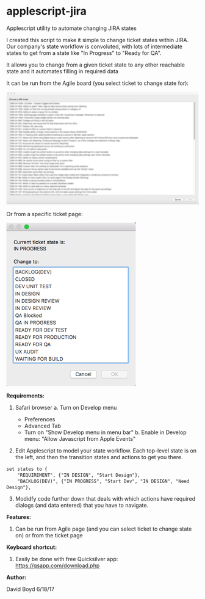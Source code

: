 # applescript-jira
Applescript utility to automate changing JIRA states

I created this script to make it simple to change ticket states within JIRA.  Our company's state workflow is convoluted, with lots of intermediate states to get from a state like "In Progress" to "Ready for QA".

It allows you to change from a given ticket state to any other reachable state and it automates filling in required data

It can be run from the Agile board (you select ticket to change state for):

![enter image description here](https://raw.githubusercontent.com/dboydor/applescript-jira/master/select_ticket.png)

Or from a specific ticket page:

![enter image description here](https://raw.githubusercontent.com/dboydor/applescript-jira/master/select_state.png)


**Requirements:**

  1. Safari browser
	a. Turn on Develop menu
		* Preferences
		* Advanced Tab
		* Turn on "Show Develop menu in menu bar"
	b. Enable in Develop menu: "Allow Javascript from Apple Events"

  2. Edit Applescript to model your state workflow.  Each top-level state is on the left, and then the transition states and actions to get you there.

    set states to {
    	"REQUIREMENT", {"IN DESIGN", "Start Design"},
    	"BACKLOG(DEV)", {"IN PROGRESS", "Start Dev", "IN DESIGN", "Need Design"},

  3. Modidfy code further down that deals with which actions have required dialogs (and data entered) that you have to navigate.

**Features:**

  1. Can be run from Agile page (and you can select ticket to change state on)
     or from the ticket page

**Keyboard shortcut:**

  1. Easily be done with free Quicksilver app: https://qsapp.com/download.php

**Author:**

   David Boyd 6/18/17
